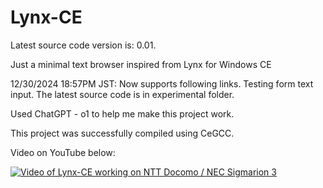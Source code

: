 # Lynx-CE
Latest source code version is: 0.01.

Just a minimal text browser inspired from Lynx for Windows CE

12/30/2024 18:57PM JST: Now supports following links. Testing form text input. The latest source code is in experimental folder.

Used ChatGPT - o1 to help me make this project work.

This project was successfully compiled using CeGCC.

Video on YouTube below:

[![Video of Lynx-CE working on NTT Docomo / NEC Sigmarion 3](https://img.youtube.com/vi/A6zFduoXUJo/0.jpg)](https://www.youtube.com/watch?v=A6zFduoXUJo)
